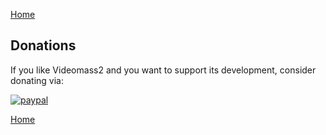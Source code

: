 [Home](index.md)

## Donations

If you like Videomass2 and you want to support its development, consider donating via:    

[![paypal](https://www.paypalobjects.com/en_US/i/btn/btn_donateCC_LG.gif)](https://www.paypal.com/cgi-bin/webscr?cmd=_s-xclick&hosted_button_id=UKYM7S5U542SJ) 

[Home](index.md)
